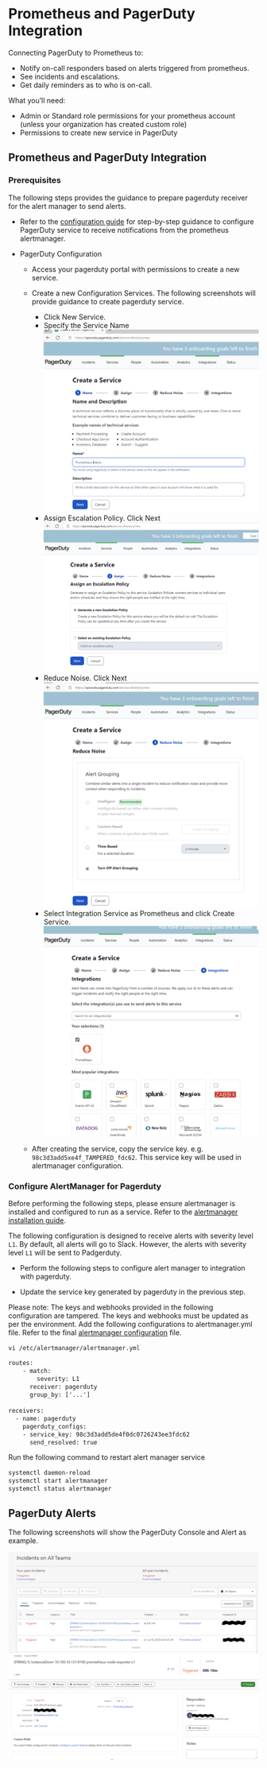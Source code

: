 # Prometheus and PagerDuty Integration
Connecting PagerDuty to Prometheus to:

* Notify on-call responders based on alerts triggered from prometheus.
* See incidents and escalations.
* Get daily reminders as to who is on-call.

What you’ll need:

 * Admin or Standard role permissions for your prometheus account (unless your organization has created custom role)
 * Permissions to create new service in PagerDuty 

## Prometheus and PagerDuty Integration

### Prerequisites

The following steps provides the guidance to prepare pagerduty receiver for the alert manager to send alerts. 

* Refer to the [configuration guide](https://grafana.com/blog/2020/02/25/step-by-step-guide-to-setting-up-prometheus-alertmanager-with-slack-pagerduty-and-gmail/) for step-by-step guidance to configure PagerDuty service to receive notifications from the prometheus alertmanager.

* PagerDuty Configuration  
    - Access your pagerduty portal with permissions to create a new service. 
    - Create a new Configuration Services. The following screenshots will provide guidance to create pagerduty service.

      - Click New Service.
      - Specify the Service Name
      ![New Service](./images/PD-1.png)
      - Assign Escalation Policy. Click Next
      ![Escalation Policy](./images/PD-2.png)
      - Reduce Noise. Click Next
      ![Reduce Noise](./images/PD-3.png)
      - Select Integration Service as Prometheus and click Create Service.
      ![Integration](./images/PD-4.png)
    - After creating the service, copy the service key. e.g. `98c3d3add5xe4f_TAMPERED_fdc62`. This service key will be used in alertmanager configuration.
  

### Configure AlertManager for Pagerduty

Before performing the following steps, please ensure alertmanager is installed and configured to run as a service. Refer to the [alertmanager installation guide](./Prometheus_Monitor_configuration_and_alerting.md).

The following configuration is designed to receive alerts with severity level `L1`. By default, all alerts will go to Slack. However, the alerts with severity level `L1` will be sent to Padgerduty.

* Perform the following steps to configure alert manager to integration with pagerduty. 

* Update the service key generated by pagerduty in the previous step.

Please note: The keys and webhooks provided in the following configuration are tampered. The keys and webhooks must be updated as per the environment. Add the following configurations to alertmanager.yml file. Refer to the final [alertmanager configuration](.configs/alertmanager.yml) file.

```
vi /etc/alertmanager/alertmanager.yml
```

```
routes:
    - match:
        severity: L1
      receiver: pagerduty
      group_by: ['...']

receivers:
  - name: pagerduty
    pagerduty_configs:
    - service_key: 98c3d3add5de4f0dc0726243ee3fdc62
      send_resolved: true
```

Run the following command to restart alert manager service

```
systemctl daemon-reload
systemctl start alertmanager
systemctl status alertmanager
```

## PagerDuty Alerts
The following screenshots will show the PagerDuty Console and Alert as example.

![PagerDuty Console](./images/PD-5.png)
![PagerDuty Alert](./images/PD-6.png)